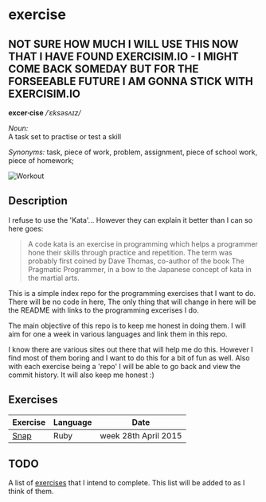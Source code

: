 # exercise 

## NOT SURE HOW MUCH I WILL USE THIS NOW THAT I HAVE FOUND EXERCISIM.IO - I MIGHT COME BACK SOMEDAY BUT FOR THE FORSEEABLE FUTURE I AM GONNA STICK WITH EXERCISIM.IO

**excer·cise**  */ˈɛksəsʌɪz/*

*Noun:*  
A task set to practise or test a skill

*Synonyms:*	
task, piece of work, problem, assignment, piece of school work, piece of homework;

![Workout](http://cl.ly/image/2e3e3x253g0l/10-workout-songs-from-80s-training-montages_graphics-rocky-iv-training-montage.jpg "Workout")

## Description

I refuse to use the 'Kata'... However they can explain it better than I can so here goes:

>A code kata is an exercise in programming which helps a programmer hone their skills through practice and repetition. The term was probably first coined by Dave Thomas, co-author of the book The Pragmatic Programmer, in a bow to the Japanese concept of kata in the martial arts.

This is a  simple index repo for the programming exercises that I want to do.
There will be no code in here, The only thing that will change in here
will be the README with links to the programming excerises I do. 

The main objective of this repo is to keep me honest in doing them. I will aim
for one a week in various languages and link them in this repo.

I know there are various sites out there that will help me do this. However
I find most of them boring and I want to do this for a bit of fun as well.
Also with each exercise being a 'repo' I will be able to go back and view the
commit history. It will also keep me honest :)

## Exercises 


| Exercise | Language | Date |
| -------- | -------- | ---- |
| [Snap](http://www.github.com/swmcc/exercises/snap/ruby) | Ruby | week 28th April 2015 | 

## TODO

A list of [exercises](https://github.com/swmcc/exercises/issues) that I intend to complete.
This list will be added to as I think of them.
